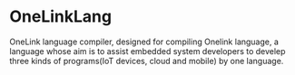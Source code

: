 # OneLinkLang
OneLink language compiler, designed for compiling Onelink language, a language whose aim is to assist embedded system developers to develep three kinds of programs(IoT devices, cloud and mobile) by one language.
